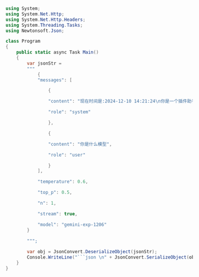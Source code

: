 ﻿```csharp
using System;
using System.Net.Http;
using System.Net.Http.Headers;
using System.Threading.Tasks;
using Newtonsoft.Json;

class Program
{
    public static async Task Main()
    {
        var jsonStr =
        """
            {
            "messages": [

                {

                "content": "现在时间是:2024-12-10 14:21:24\n你是一个插件助手，会各种插件的能力，讲话通俗易懂",

                "role": "system"

                },

                {

                "content": "你是什么模型",

                "role": "user"

                }
            ],

            "temperature": 0.6,

            "top_p": 0.5,

            "n": 1,

            "stream": true,

            "model": "gemini-exp-1206"
        }
          
        """;

        var obj = JsonConvert.DeserializeObject(jsonStr);
        Console.WriteLine("```json \n" + JsonConvert.SerializeObject(obj, Formatting.Indented));
    }
}
